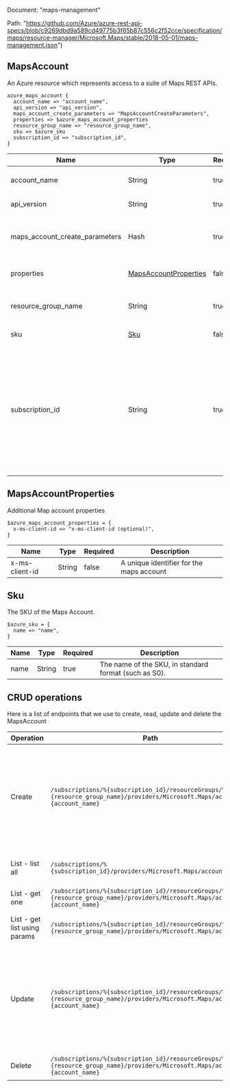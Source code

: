 Document: "maps-management"


Path: "https://github.com/Azure/azure-rest-api-specs/blob/c9269dbd9a589cd49775b3f65b87c556c2f52cce/specification/maps/resource-manager/Microsoft.Maps/stable/2018-05-01/maps-management.json")

## MapsAccount

An Azure resource which represents access to a suite of Maps REST APIs.

```puppet
azure_maps_account {
  account_name => "account_name",
  api_version => "api_version",
  maps_account_create_parameters => "MapsAccountCreateParameters",
  properties => $azure_maps_account_properties
  resource_group_name => "resource_group_name",
  sku => $azure_sku
  subscription_id => "subscription_id",
}
```

| Name        | Type           | Required       | Description       |
| ------------- | ------------- | ------------- | ------------- |
|account_name | String | true | The name of the Maps Account. |
|api_version | String | true | Client Api Version. |
|maps_account_create_parameters | Hash | true | The new or updated parameters for the Maps Account. |
|properties | [MapsAccountProperties](#mapsaccountproperties) | false | The map account properties. |
|resource_group_name | String | true | The name of the Azure Resource Group. |
|sku | [Sku](#sku) | false | The SKU of this account. |
|subscription_id | String | true | Subscription credentials which uniquely identify Microsoft Azure subscription. The subscription ID forms part of the URI for every service call. |
        
## MapsAccountProperties

Additional Map account properties

```puppet
$azure_maps_account_properties = {
  x-ms-client-id => "x-ms-client-id (optional)",
}
```

| Name        | Type           | Required       | Description       |
| ------------- | ------------- | ------------- | ------------- |
|x-ms-client-id | String | false | A unique identifier for the maps account |
        
## Sku

The SKU of the Maps Account.

```puppet
$azure_sku = {
  name => "name",
}
```

| Name        | Type           | Required       | Description       |
| ------------- | ------------- | ------------- | ------------- |
|name | String | true | The name of the SKU, in standard format (such as S0). |



## CRUD operations

Here is a list of endpoints that we use to create, read, update and delete the MapsAccount

| Operation | Path | Verb | Description | OperationID |
| ------------- | ------------- | ------------- | ------------- | ------------- |
|Create|`/subscriptions/%{subscription_id}/resourceGroups/%{resource_group_name}/providers/Microsoft.Maps/accounts/%{account_name}`|Put|Create or update a Maps Account. A Maps Account holds the keys which allow access to the Maps REST APIs.|Accounts_CreateOrUpdate|
|List - list all|`/subscriptions/%{subscription_id}/providers/Microsoft.Maps/accounts`|Get|Get all Maps Accounts in a Subscription|Accounts_ListBySubscription|
|List - get one|`/subscriptions/%{subscription_id}/resourceGroups/%{resource_group_name}/providers/Microsoft.Maps/accounts/%{account_name}`|Get|Get a Maps Account.|Accounts_Get|
|List - get list using params|`/subscriptions/%{subscription_id}/resourceGroups/%{resource_group_name}/providers/Microsoft.Maps/accounts`|Get|Get all Maps Accounts in a Resource Group|Accounts_ListByResourceGroup|
|Update|`/subscriptions/%{subscription_id}/resourceGroups/%{resource_group_name}/providers/Microsoft.Maps/accounts/%{account_name}`|Put|Create or update a Maps Account. A Maps Account holds the keys which allow access to the Maps REST APIs.|Accounts_CreateOrUpdate|
|Delete|`/subscriptions/%{subscription_id}/resourceGroups/%{resource_group_name}/providers/Microsoft.Maps/accounts/%{account_name}`|Delete|Delete a Maps Account.|Accounts_Delete|
